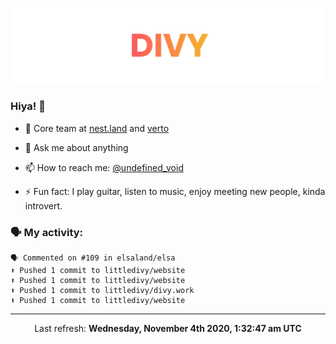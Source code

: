 
![](https://github.com/divy-work/divy-work/raw/master/assets/divy.png)

### Hiya! 👋

- 🔭 Core team at [nest.land](https://github.com/nestdotland/nest.land) and [verto](https://github.com/useverto/verto)

- 💬 Ask me about anything

- 📫 How to reach me: [@undefined_void](https://instagram.com/divy.exe)

- ⚡ Fun fact: I play guitar, listen to music, enjoy meeting new people, kinda introvert.

### 🗣 My activity:

```
🗣 Commented on #109 in elsaland/elsa
⬆️ Pushed 1 commit to littledivy/website
⬆️ Pushed 1 commit to littledivy/website
⬆️ Pushed 1 commit to littledivy/divy.work
⬆️ Pushed 1 commit to littledivy/website
```

------------
<p align="center">Last refresh: <b>Wednesday, November 4th 2020, 1:32:47 am UTC</b></p>
